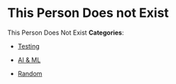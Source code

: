 # This Person Does not Exist


This Person Does Not Exist
**Categories**:

- [Testing](https://github/awesome-apis/awesome-apis#testing)

- [AI & ML](https://github/awesome-apis/awesome-apis#ai-and-ml)

- [Random](https://github/awesome-apis/awesome-apis#random)



